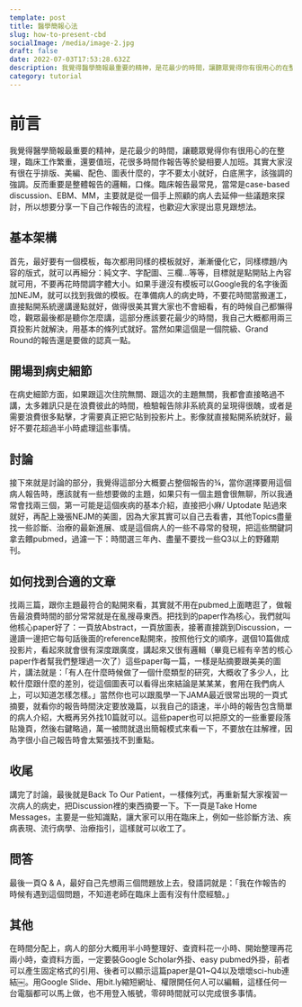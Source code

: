 ```yaml
---
template: post
title: 醫學簡報心法
slug: how-to-present-cbd
socialImage: /media/image-2.jpg
draft: false
date: 2022-07-03T17:53:28.632Z
description: 我覺得醫學簡報最重要的精神，是花最少的時間，讓聽眾覺得你有很用心的在整理，臨床工作繁重，還要值班，花很多時間作報告等於變相要人加班
category: tutorial
---
```


# 前言
我覺得醫學簡報最重要的精神，是花最少的時間，讓聽眾覺得你有很用心的在整理，臨床工作繁重，還要值班，花很多時間作報告等於變相要人加班。其實大家沒有很在乎排版、美編、配色、圖表什麼的，字不要太小就好，白底黑字，該強調的強調。反而重要是整體報告的邏輯，口條。臨床報告最常見，當常是case-based discussion、EBM、MM，主要就是從一個手上照顧的病人去延伸一些議題來探討，所以想要分享一下自己作報告的流程，也歡迎大家提出意見跟想法。

## 基本架構
首先，最好要有一個模板，每次都用同樣的模板就好，漸漸優化它，同樣標題/內容的版式，就可以再細分：純文字、字配圖、三欄…等等，目標就是點開貼上內容就可用，不要再花時間調字體大小。如果手邊沒有模板可以Google我的名字後面加NEJM，就可以找到我做的模板。在準備病人的病史時，不要花時間當搬運工，直接點開系統邊講邊點就好，做得很美其實大家也不會細看，有的時候自己都懶得唸，觀眾最後都是聽你怎麼講，這部分應該要花最少的時間，我自己大概都用兩三頁投影片就解決，用基本的條列式就好。當然如果這個是一個院級、Grand Round的報告還是要做的認真一點。

## 開場到病史細節
在病史細節方面，如果跟這次住院無關、跟這次的主題無關，我都會直接略過不講，太多雜訊只是在浪費彼此的時間，檢驗報告除非系統真的呈現得很醜，或者是需要浪費很多點擊，才需要真正把它貼到投影片上。影像就直接點開系統就好，最好不要花超過半小時處理這些事情。


## 討論
接下來就是討論的部分，我覺得這部分大概要占整個報告的¾，當你選擇要用這個病人報告時，應該就有一些想要做的主題，如果只有一個主題會很無聊，所以我通常會找兩三個，第一可能是這個疾病的基本介紹，直接把小麻/ Uptodate 貼過來就好，再配上幾張NEJM的美圖，因為大家其實可以自己去看書，其他Topics盡量找一些診斷、治療的最新進展、或是這個病人的一些不尋常的發現，把這些關鍵詞拿去餵pubmed，過濾一下：時間選三年內、盡量不要找一些Q3以上的野雞期刊。

## 如何找到合適的文章
找兩三篇，跟你主題最符合的點開來看，其實就不用在pubmed上面瞎逛了，做報告最浪費時間的部分常常就是在亂搜尋東西。把找到的paper作為核心，我們就叫他核心paper好了：一頁放Abstract，一頁放圖表，接著直接跳到Discussion，一邊讀一邊把它每句話後面的reference點開來，按照他行文的順序，選個10篇做成投影片，看起來就會很有深度跟廣度，講起來又很有邏輯（畢竟已經有辛苦的核心paper作者幫我們整理過一次了）這些paper每一篇，一樣是貼摘要跟美美的圖片，講法就是：「有人在什麼時候做了一個什麼類型的研究，大概收了多少人，比較什麼跟什麼的差別，從這個圖表可以看得出來結論是某某某，套用在我們病人上，可以知道怎樣怎樣。」當然你也可以跟風學一下JAMA最近很常出現的一頁式摘要，就看你的報告時間決定要放幾篇，以我自己的語速，半小時的報告包含簡單的病人介紹，大概再另外找10篇就可以。這些paper也可以把原文的一些重要段落貼幾頁，然後右鍵略過，萬一被問就退出簡報模式來看一下，不要放在註解裡，因為字很小自己報告時會太緊張找不到重點。

## 收尾
講完了討論，最後就是Back To Our Patient，一樣條列式，再重新幫大家複習一次病人的病史，把Discussion裡的東西摘要一下。下一頁是Take Home Messages，主要是一些知識點，讓大家可以用在臨床上，例如一些診斷方法、疾病表現、流行病學、治療指引，這樣就可以收工了。
## 問答
最後一頁Q & A，最好自己先想兩三個問題放上去，發語詞就是：「我在作報告的時候有遇到這個問題，不知道老師在臨床上面有沒有什麼經驗。」

## 其他
在時間分配上，病人的部分大概用半小時整理好、查資料花一小時、開始整理再花兩小時，查資料方面，一定要裝Google Scholar外掛、easy pubmed外掛，前者可以產生固定格式的引用、後者可以顯示這篇paper是Q1~Q4以及壞壞sci-hub連結￼。用Google Slide、用bit.ly縮短網址、權限開任何人可以編輯，這樣任何一台電腦都可以馬上做，也不用登入帳號，零碎時間就可以完成很多事情。